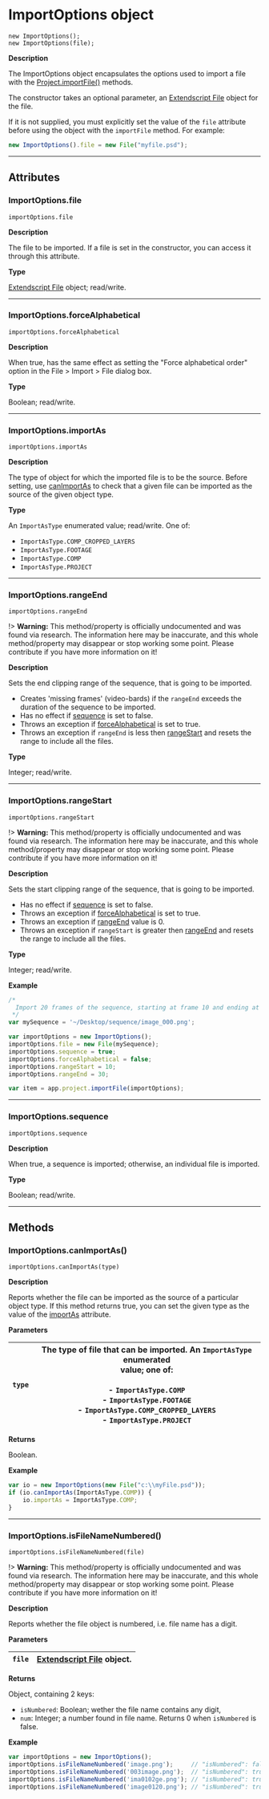 # ImportOptions object

`new ImportOptions();`
<br/>
`new ImportOptions(file);`
<br/>

**Description**

The ImportOptions object encapsulates the options used to import a file with the [Project.importFile()](../general/project.md#projectimportfile) methods.

The constructor takes an optional parameter, an [Extendscript File](https://extendscript.docsforadobe.dev/file-system-access/file-object.html) object for the file.

If it is not supplied, you must explicitly set the value of the `file` attribute before using the object with the `importFile` method. For example:

```javascript
new ImportOptions().file = new File("myfile.psd");
```

---

## Attributes

### ImportOptions.file

`importOptions.file`

**Description**

The file to be imported. If a file is set in the constructor, you can access it through this attribute.

**Type**

[Extendscript File](https://extendscript.docsforadobe.dev/file-system-access/file-object.html) object; read/write.

---

### ImportOptions.forceAlphabetical

`importOptions.forceAlphabetical`

**Description**

When true, has the same effect as setting the "Force alphabetical order" option in the File > Import > File dialog box.

**Type**

Boolean; read/write.

---

### ImportOptions.importAs

`importOptions.importAs`

**Description**

The type of object for which the imported file is to be the source. Before setting, use [canImportAs](#importoptionscanimportas) to check that a given file can be imported as the source of the given object type.

**Type**

An `ImportAsType` enumerated value; read/write. One of:

- `ImportAsType.COMP_CROPPED_LAYERS`
- `ImportAsType.FOOTAGE`
- `ImportAsType.COMP`
- `ImportAsType.PROJECT`

---

### ImportOptions.rangeEnd

`importOptions.rangeEnd`

!> **Warning:** This method/property is officially undocumented and was found via research. The information here may be inaccurate, and this whole method/property may disappear or stop working some point. Please contribute if you have more information on it!

**Description**

Sets the end clipping range of the sequence, that is going to be imported.

- Creates 'missing frames' (video-bards) if the `rangeEnd` exceeds the duration of the sequence to be imported.
- Has no effect if [sequence](#importoptionssequence) is set to false.
- Throws an exception if [forceAlphabetical](#importoptionsforcealphabetical) is set to true.
- Throws an exception if `rangeEnd` is less then [rangeStart](#importoptionsrangestart) and resets the range to include all the files.

**Type**

Integer; read/write.

---

### ImportOptions.rangeStart

`importOptions.rangeStart`

!> **Warning:** This method/property is officially undocumented and was found via research. The information here may be inaccurate, and this whole method/property may disappear or stop working some point. Please contribute if you have more information on it!

**Description**

Sets the start clipping range of the sequence, that is going to be imported.

- Has no effect if [sequence](#importoptionssequence) is set to false.
- Throws an exception if [forceAlphabetical](#importoptionsforcealphabetical) is set to true.
- Throws an exception if [rangeEnd](#importoptionsrangeend) value is 0.
- Throws an exception if `rangeStart` is greater then [rangeEnd](#importoptionsrangeend) and resets the range to include all the files.

**Type**

Integer; read/write.

**Example**

```javascript
/*
  Import 20 frames of the sequence, starting at frame 10 and ending at frame 30
 */
var mySequence = '~/Desktop/sequence/image_000.png';

var importOptions = new ImportOptions();
importOptions.file = new File(mySequence);
importOptions.sequence = true;
importOptions.forceAlphabetical = false;
importOptions.rangeStart = 10;
importOptions.rangeEnd = 30;

var item = app.project.importFile(importOptions);
```

---

### ImportOptions.sequence

`importOptions.sequence`

**Description**

When true, a sequence is imported; otherwise, an individual file is imported.

**Type**

Boolean; read/write.

---

## Methods

### ImportOptions.canImportAs()

`importOptions.canImportAs(type)`

**Description**

Reports whether the file can be imported as the source of a particular object type. If this method returns true, you can set the given type as the value of the [importAs](#importoptionsimportas) attribute.

**Parameters**

| `type`   | The type of file that can be imported. An `ImportAsType` enumerated<br/>value; one of:<br/><br/>- `ImportAsType.COMP`<br/>- `ImportAsType.FOOTAGE`<br/>- `ImportAsType.COMP_CROPPED_LAYERS`<br/>- `ImportAsType.PROJECT`   |
|----------|----------------------------------------------------------------------------------------------------------------------------------------------------------------------------------------------------------------------------|

**Returns**

Boolean.

**Example**

```javascript
var io = new ImportOptions(new File("c:\\myFile.psd"));
if (io.canImportAs(ImportAsType.COMP)) {
    io.importAs = ImportAsType.COMP;
}
```

---

### ImportOptions.isFileNameNumbered()

`importOptions.isFileNameNumbered(file)`

!> **Warning:** This method/property is officially undocumented and was found via research. The information here may be inaccurate, and this whole method/property may disappear or stop working some point. Please contribute if you have more information on it!

**Description**

Reports whether the file object is numbered, i.e. file name has a digit.

**Parameters**

| `file`   | [Extendscript File](https://extendscript.docsforadobe.dev/file-system-access/file-object.html) object.   |
|----------|----------------------------------------------------------------------------------------------------------|

**Returns**

Object, containing 2 keys:

- `isNumbered`: Boolean; wether the file name contains any digit,
- `num`: Integer; a number found in file name. Returns 0 when `isNumbered` is false.

**Example**

```javascript
var importOptions = new ImportOptions();
importOptions.isFileNameNumbered('image.png');     // "isNumbered": false, "num": 0
importOptions.isFileNameNumbered('003image.png');  // "isNumbered": true, "num": 3
importOptions.isFileNameNumbered('ima0102ge.png'); // "isNumbered": true, "num": 102
importOptions.isFileNameNumbered('image0120.png'); // "isNumbered": true, "num": 120
```
